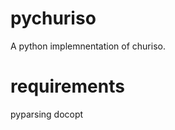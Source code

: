 pychuriso
=========

A python implemnentation of churiso. 

requirements
============

pyparsing
docopt
